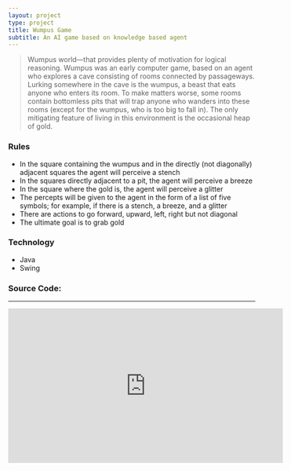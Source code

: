 ```yaml
---
layout: project
type: project
title: Wumpus Game
subtitle: An AI game based on knowledge based agent
---
```


>Wumpus world—that provides plenty of motivation for logical reasoning. Wumpus was an early computer game, based on an agent who explores a cave consisting of rooms connected by passageways. Lurking somewhere in the cave is the wumpus, a beast that eats anyone who enters its room. To make matters worse, some rooms contain bottomless pits that will trap anyone who wanders into these rooms (except for the wumpus, who is too big to fall in). The only mitigating feature of living in this environment is
the occasional heap of gold.

<h3>Rules</h3>
<ul>
<li>In the square containing the wumpus and in the directly (not diagonally) adjacent squares
the agent will perceive a stench</li>
<li>In the squares directly adjacent to a pit, the agent will perceive a breeze</li>
<li>In the square where the gold is, the agent will perceive a glitter</li>
<li>The percepts will be given to the agent in the form of a list of five symbols; for example,
if there is a stench, a breeze, and a glitter</li>
<li>There are actions to go forward, upward, left, right but not diagonal</li>
<li>The ultimate goal is to grab gold</li>
</ul>

<h3 id="unorderedlist">Technology</h3>

<ul>
<li>Java</li>
<li>Swing</li>
</ul>

<div class="blog-title">
<h3>Source Code: <a href="https://github.com/monirulhossainanik/WumpusGame"><i class="fa fa-github"></i></a>
</h3>
</div>

<hr />

<iframe width="560" height="315" src="https://www.youtube.com/embed/BTG9gLF4FBw" frameborder="0" allow="accelerometer; autoplay; encrypted-media; gyroscope; picture-in-picture" allowfullscreen></iframe>
